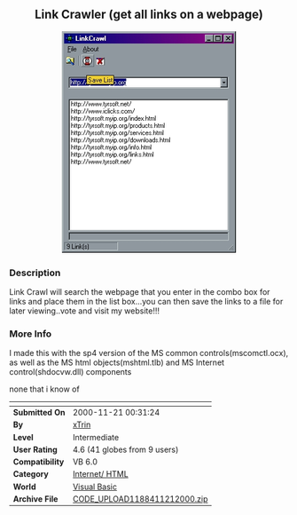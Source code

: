 ﻿<div align="center">

## Link Crawler \(get all links on a webpage\)

<img src="PIC20001121058156123.jpg">
</div>

### Description

Link Crawl will search the webpage that you enter in the combo box for links and place them in the list box...you can then save the links to a file for later viewing..vote and visit my website!!!
 
### More Info
 
I made this with the sp4 version of the MS common controls(mscomctl.ocx), as well as the MS html objects(mshtml.tlb) and MS Internet control(shdocvw.dll) components

none that i know of


<span>             |<span>
---                |---
**Submitted On**   |2000-11-21 00:31:24
**By**             |[xTrin](https://github.com/Planet-Source-Code/PSCIndex/blob/master/ByAuthor/xtrin.md)
**Level**          |Intermediate
**User Rating**    |4.6 (41 globes from 9 users)
**Compatibility**  |VB 6\.0
**Category**       |[Internet/ HTML](https://github.com/Planet-Source-Code/PSCIndex/blob/master/ByCategory/internet-html__1-34.md)
**World**          |[Visual Basic](https://github.com/Planet-Source-Code/PSCIndex/blob/master/ByWorld/visual-basic.md)
**Archive File**   |[CODE\_UPLOAD1188411212000\.zip](https://github.com/Planet-Source-Code/xtrin-link-crawler-get-all-links-on-a-webpage__1-12978/archive/master.zip)








